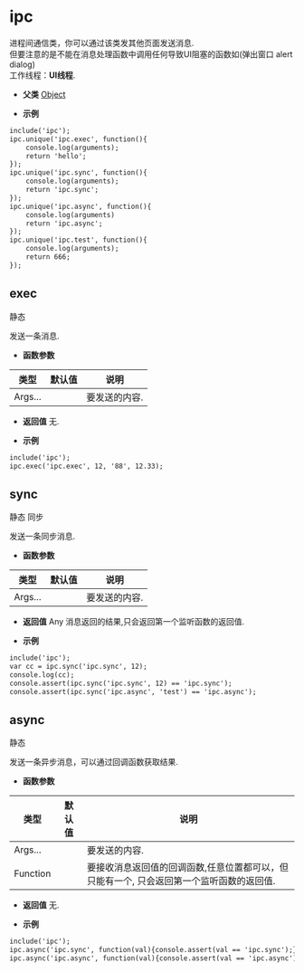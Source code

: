 # ipc

  进程间通信类，你可以通过该类发其他页面发送消息.<br>但要注意的是不能在消息处理函数中调用任何导致UI阻塞的函数如(弹出窗口 alert dialog)<br>工作线程：**UI线程**.
  
* **父类** 
<a href="#api/apiObject">Object</a>&nbsp;

* **示例**

```html
include('ipc');
ipc.unique('ipc.exec', function(){
    console.log(arguments);
    return 'hello';
});
ipc.unique('ipc.sync', function(){
    console.log(arguments);
    return 'ipc.sync';
});
ipc.unique('ipc.async', function(){
    console.log(arguments)
    return 'ipc.async';
});
ipc.unique('ipc.test', function(){
    console.log(arguments);
    return 666;
});


```
## exec <span class="label label-static">静态</span> 

  发送一条消息.
  
* **函数参数**

<table class="table table-hover table-bordered ">
	<thead>
		<tr>
			<th class="col-xs-1">类型</th>
			<th class="col-xs-1">默认值</th>
			<th>说明</th>
		</tr>
	</thead>
	<tbody>
		<tr>
	<td>Args... </td>
	<td></td>
	<td>要发送的内容.</td>
</tr>
	</tbody>
</table>

* **返回值**
   无. 

* **示例**

```html
include('ipc');
ipc.exec('ipc.exec', 12, '88', 12.33);

```


<div class="adoc" id="div_exec"></div>


## sync <span class="label label-static">静态</span> <span class="label label-sync">同步</span> 

  发送一条同步消息.
  
* **函数参数**

<table class="table table-hover table-bordered ">
	<thead>
		<tr>
			<th class="col-xs-1">类型</th>
			<th class="col-xs-1">默认值</th>
			<th>说明</th>
		</tr>
	</thead>
	<tbody>
		<tr>
	<td>Args... </td>
	<td></td>
	<td>要发送的内容.</td>
</tr>
	</tbody>
</table>

* **返回值**
  Any 消息返回的结果,只会返回第一个监听函数的返回值. 

* **示例**

```html
include('ipc');
var cc = ipc.sync('ipc.sync', 12);
console.log(cc);
console.assert(ipc.sync('ipc.sync', 12) == 'ipc.sync');
console.assert(ipc.sync('ipc.async', 'test') == 'ipc.async');


```


<div class="adoc" id="div_sync"></div>


## async <span class="label label-static">静态</span> 

  发送一条异步消息，可以通过回调函数获取结果.
  
* **函数参数**

<table class="table table-hover table-bordered ">
	<thead>
		<tr>
			<th class="col-xs-1">类型</th>
			<th class="col-xs-1">默认值</th>
			<th>说明</th>
		</tr>
	</thead>
	<tbody>
		<tr>
	<td>Args... </td>
	<td></td>
	<td>要发送的内容.</td>
</tr><tr>
	<td>Function </td>
	<td></td>
	<td>要接收消息返回值的回调函数,任意位置都可以，但只能有一个, 只会返回第一个监听函数的返回值.</td>
</tr>
	</tbody>
</table>

* **返回值**
   无. 

* **示例**

```html
include('ipc');
ipc.async('ipc.sync', function(val){console.assert(val == 'ipc.sync');});
ipc.async('ipc.async', function(val){console.assert(val == 'ipc.async');}, '2382934', 888);

```
